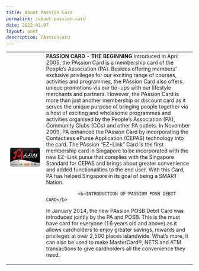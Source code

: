 ```yaml
---
title: About PAssion Card
permalink: /about-passion-card
date: 2022-01-07
layout: post
description: PAssioncard
---
```

<table width="100%">
  <tbody>
    <tr>
      <td width="20%"><img src="/images/PassionCard.png"/></td>
      <td width="80%">
				<b>PASSION CARD - THE BEGINNING</b>
<span>
Introduced in April 2005, the PAssion Card is a membership card of the People’s Association (PA).  Besides offering members’ exclusive privileges for our exciting range of courses, activities and programmes, the PAssion Card also offers unique promotions via our tie-ups with our lifestyle merchants and partners. However, the PAssion Card is more than just another membership or discount card as it serves the unique purpose of bringing people together via a host of exciting and wholesome programmes and activities organised by the People’s Association (PA), Community Clubs (CCs) and other PA outlets.</span>
<span>
In November 2009, PA enhanced the PAssion Card by incorporating the Contactless ePurse Application (CEPAS) technology into the card.  The PAssion “EZ-Link” Card is the first membership card in Singapore to be incorporated with the new EZ-Link purse that complies with the Singapore Standard for CEPAS and brings about greater convenience and added functionalities to the end user.  With this Card, PA has helped Singapore in its goal of being a SMART Nation.
				</span>

				<b>INTRODUCTION OF PASSION POSB DEBIT CARD</b>
<span>In January 2014, the new PAssion POSB Debit Card was introduced jointly by the PA and POSB. This is the must have card for everyone (16 years old and above) as it allows cardholders to enjoy greater savings, rewards and privileges at over 2,500 places islandwide. What’s more, it can also be used to make MasterCard®, NETS and ATM transactions to give cardholders all the convenience they need.</span>
      </td>
    </tr>
  </tbody>
</table>